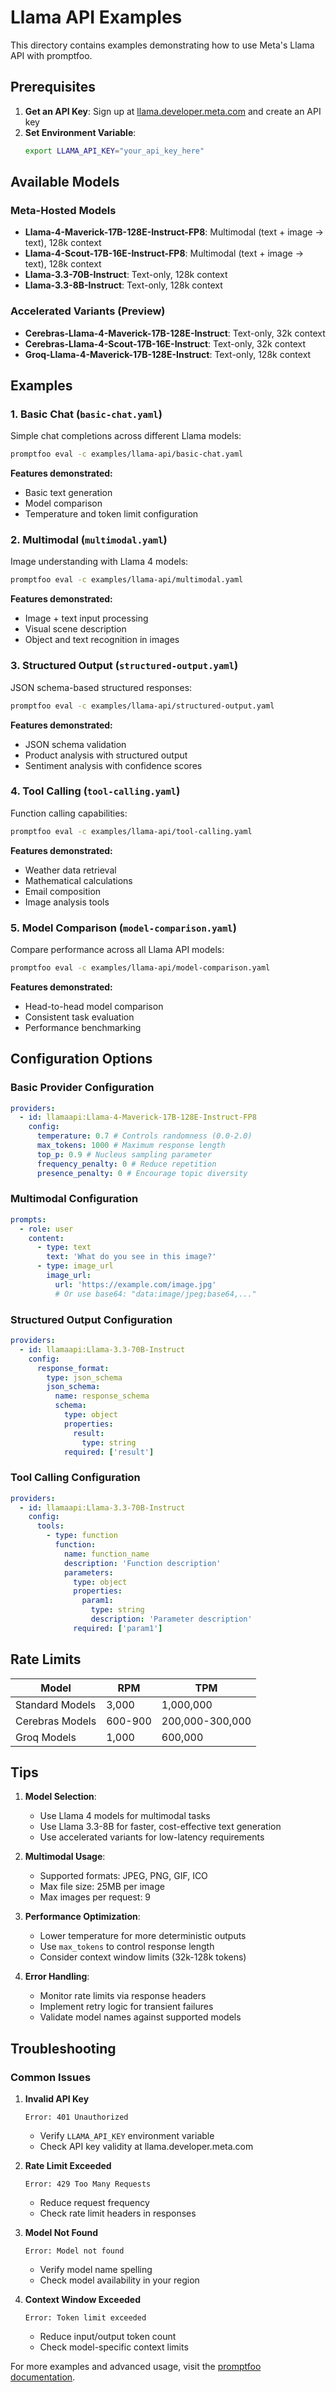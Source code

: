 # Llama API Examples

This directory contains examples demonstrating how to use Meta's Llama API with promptfoo.

## Prerequisites

1. **Get an API Key**: Sign up at [llama.developer.meta.com](https://llama.developer.meta.com) and create an API key
2. **Set Environment Variable**:
   ```bash
   export LLAMA_API_KEY="your_api_key_here"
   ```

## Available Models

### Meta-Hosted Models

- **Llama-4-Maverick-17B-128E-Instruct-FP8**: Multimodal (text + image → text), 128k context
- **Llama-4-Scout-17B-16E-Instruct-FP8**: Multimodal (text + image → text), 128k context
- **Llama-3.3-70B-Instruct**: Text-only, 128k context
- **Llama-3.3-8B-Instruct**: Text-only, 128k context

### Accelerated Variants (Preview)

- **Cerebras-Llama-4-Maverick-17B-128E-Instruct**: Text-only, 32k context
- **Cerebras-Llama-4-Scout-17B-16E-Instruct**: Text-only, 32k context
- **Groq-Llama-4-Maverick-17B-128E-Instruct**: Text-only, 128k context

## Examples

### 1. Basic Chat (`basic-chat.yaml`)

Simple chat completions across different Llama models:

```bash
promptfoo eval -c examples/llama-api/basic-chat.yaml
```

**Features demonstrated:**

- Basic text generation
- Model comparison
- Temperature and token limit configuration

### 2. Multimodal (`multimodal.yaml`)

Image understanding with Llama 4 models:

```bash
promptfoo eval -c examples/llama-api/multimodal.yaml
```

**Features demonstrated:**

- Image + text input processing
- Visual scene description
- Object and text recognition in images

### 3. Structured Output (`structured-output.yaml`)

JSON schema-based structured responses:

```bash
promptfoo eval -c examples/llama-api/structured-output.yaml
```

**Features demonstrated:**

- JSON schema validation
- Product analysis with structured output
- Sentiment analysis with confidence scores

### 4. Tool Calling (`tool-calling.yaml`)

Function calling capabilities:

```bash
promptfoo eval -c examples/llama-api/tool-calling.yaml
```

**Features demonstrated:**

- Weather data retrieval
- Mathematical calculations
- Email composition
- Image analysis tools

### 5. Model Comparison (`model-comparison.yaml`)

Compare performance across all Llama API models:

```bash
promptfoo eval -c examples/llama-api/model-comparison.yaml
```

**Features demonstrated:**

- Head-to-head model comparison
- Consistent task evaluation
- Performance benchmarking

## Configuration Options

### Basic Provider Configuration

```yaml
providers:
  - id: llamaapi:Llama-4-Maverick-17B-128E-Instruct-FP8
    config:
      temperature: 0.7 # Controls randomness (0.0-2.0)
      max_tokens: 1000 # Maximum response length
      top_p: 0.9 # Nucleus sampling parameter
      frequency_penalty: 0 # Reduce repetition
      presence_penalty: 0 # Encourage topic diversity
```

### Multimodal Configuration

```yaml
prompts:
  - role: user
    content:
      - type: text
        text: 'What do you see in this image?'
      - type: image_url
        image_url:
          url: 'https://example.com/image.jpg'
          # Or use base64: "data:image/jpeg;base64,..."
```

### Structured Output Configuration

```yaml
providers:
  - id: llamaapi:Llama-3.3-70B-Instruct
    config:
      response_format:
        type: json_schema
        json_schema:
          name: response_schema
          schema:
            type: object
            properties:
              result:
                type: string
            required: ['result']
```

### Tool Calling Configuration

```yaml
providers:
  - id: llamaapi:Llama-3.3-70B-Instruct
    config:
      tools:
        - type: function
          function:
            name: function_name
            description: 'Function description'
            parameters:
              type: object
              properties:
                param1:
                  type: string
                  description: 'Parameter description'
              required: ['param1']
```

## Rate Limits

| Model           | RPM     | TPM             |
| --------------- | ------- | --------------- |
| Standard Models | 3,000   | 1,000,000       |
| Cerebras Models | 600-900 | 200,000-300,000 |
| Groq Models     | 1,000   | 600,000         |

## Tips

1. **Model Selection**:
   - Use Llama 4 models for multimodal tasks
   - Use Llama 3.3-8B for faster, cost-effective text generation
   - Use accelerated variants for low-latency requirements

2. **Multimodal Usage**:
   - Supported formats: JPEG, PNG, GIF, ICO
   - Max file size: 25MB per image
   - Max images per request: 9

3. **Performance Optimization**:
   - Lower temperature for more deterministic outputs
   - Use `max_tokens` to control response length
   - Consider context window limits (32k-128k tokens)

4. **Error Handling**:
   - Monitor rate limits via response headers
   - Implement retry logic for transient failures
   - Validate model names against supported models

## Troubleshooting

### Common Issues

1. **Invalid API Key**

   ```
   Error: 401 Unauthorized
   ```

   - Verify `LLAMA_API_KEY` environment variable
   - Check API key validity at llama.developer.meta.com

2. **Rate Limit Exceeded**

   ```
   Error: 429 Too Many Requests
   ```

   - Reduce request frequency
   - Check rate limit headers in responses

3. **Model Not Found**

   ```
   Error: Model not found
   ```

   - Verify model name spelling
   - Check model availability in your region

4. **Context Window Exceeded**
   ```
   Error: Token limit exceeded
   ```

   - Reduce input/output token count
   - Check model-specific context limits

For more examples and advanced usage, visit the [promptfoo documentation](https://promptfoo.dev).
